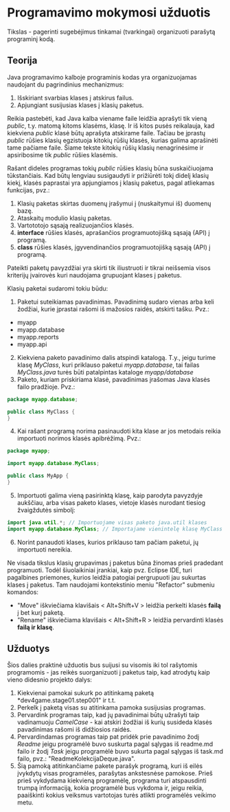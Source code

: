 
Programavimo mokymosi užduotis
========================
Tikslas - pagerinti sugebėjimus tinkamai (tvarkingai) organizuoti parašytą programinį kodą. 

Teorija
-------
Java programavimo kalboje programinis kodas yra organizuojamas naudojant du pagrindinius mechanizmus:
1. Išskiriant svarbias klases į atskirus failus.
2. Apjungiant susijusias klases į klasių paketus.

Reikia pastebėti, kad Java kalba viename faile leidžia aprašyti tik vieną *public*, t.y. matomą kitoms 
klasėms, klasę. Ir iš kitos pusės reikalauja, kad kiekviena *public* klasė būtų aprašyta atskirame
faile. Tačiau be įprastų *public* rūšies klasių egzistuoja kitokių rūšių klasės, kurias galima
aprašinėti tame pačiame faile. Šiame tekste kitokių rūšių klasių nenagrinėsime ir apsiribosime
tik *public* rūšies klasėmis.

Rašant dideles programas tokių *public* rūšies klasių būna suskaičiuojama tūkstančiais.
Kad būtų lengviau susigaudyti ir prižiūrėti tokį didelį klasių kiekį, klasės paprastai
yra apjungiamos į klasių paketus, pagal atliekamas funkcijas, pvz.:
1. Klasių paketas skirtas duomenų įrašymui į (nuskaitymui iš) duomenų bazę.
2. Ataskaitų modulio klasių paketas.
3. Vartototojo sąsają realizuojančios klasės.
4. **interface** rūšies klasės, aprašančios programuotojišką sąsają (API) į programą.
5. **class** rūšies klasės, įgyvendinančios programuotojišką sąsają (API) į programą.

Pateikti paketų pavyzdžiai yra skirti tik iliustruoti ir tikrai neišsemia visos kriterijų įvairovės
kuri naudojama grupuojant klases į paketus.

Klasių paketai sudaromi tokiu būdu:
1. Paketui suteikiamas pavadinimas. Pavadinimą sudaro vienas arba keli žodžiai, kurie įprastai rašomi
iš mažosios raidės, atskirti tašku. Pvz.:
  - myapp
  - myapp.database
  - myapp.reports
  - myapp.api
2. Kiekviena paketo pavadinimo dalis atspindi katalogą. T.y., jeigu turime klasę *MyClass*, kuri priklauso
paketui *myapp.database*, tai failas *MyClass.java* turės būti patalpintas kataloge *myapp/database*
3. Paketo, kuriam priskiriama klasė, pavadinimas įrašomas Java klasės failo pradžioje. Pvz.:
  ```java
  package myapp.database;

  public class MyClass {
  }
  ```  
4. Kai rašant programą norima pasinaudoti kita klase ar jos metodais reikia importuoti norimos
klasės apibrėžimą. Pvz.: 
  ```java
  package myapp;
  
  import myapp.database.MyClass;

  public class MyApp {
  }
  ```
5. Importuoti galima vieną pasirinktą klasę, kaip parodyta pavyzdyje aukščiau, arba visas paketo klases,
vietoje klasės nurodant tiesiog žvaigždutės simbolį:
  ```java
  import java.util.*; // Importuojame visas paketo java.util klases
  import myapp.database.MyClass; // Importajame vienintelę klasę MyClass iš paketo myapp.database
  ```
6. Norint panaudoti klases, kurios priklauso tam pačiam paketui, jų importuoti nereikia.

Ne visada tikslus klasių grupavimas į paketus būna žinomas prieš pradedant programuoti.
Todėl šiuolaikiniai įrankiai, kaip pvz. Eclipse IDE, turi pagalbines priemones, kurios leidžia
patogiai pergrupuoti jau sukurtas klases į paketus. Tam naudojami kontekstinio meniu "Refactor" submeniu
komandos:
- "Move" iškviečiama klavišais < Alt+Shift+V > leidžia perkelti klasės __failą__ į bet kurį paketą.
- "Rename" iškviečiama klavišais < Alt+Shift+R > leidžia pervardinti klasės __failą ir klasę__.

Užduotys
--------
Šios dalies praktinė užduotis bus suijusi su visomis iki tol rašytomis programomis - jas reikės
suorganizuoti į paketus taip, kad atrodytų kaip vieno didesnio projekto dalys:
1. Kiekvienai pamokai sukurk po atitinkamą paketą *dev4game.stage01.step001" ir t.t.
2. Perkelk į paketą visas su atitinkama pamoka susijusias programas.
3. Pervardink programas taip, kad jų pavadinimai būtų užrašyti taip vadinamuoju *CamelCase* - kai
atskiri žodžiai iš kurių susideda klasės pavadinimas rašomi iš didžiosios raidės.
4. Pervardindamas programas taip pat pridėk prie pavadinimo žodį *Readme* jeigu programėlė
buvo suskurta pagal sąlygas iš readme.md failo ir žodį *Task* jeigu programėlė buvo sukurta
pagal sąlygas iš task.md failo, pvz.: "ReadmeKolekcijaDeque.java".
5. Šią pamoką atitinkančiame pakete parašyk programą, kuri iš eilės įvykdytų visas programėles, 
parašytas ankstesnėse pamokose. Prieš prieš vykdydama kiekvieną programėlę, programa
turi atspausdinti trumpą informaciją, kokia programėlė bus vykdoma ir, jeigu reikia, paaiškinti
kokius veiksmus vartotojas turės atlikti programėlės veikimo metu.
